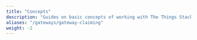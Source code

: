 ```yaml
---
title: "Concepts"
description: "Guides on basic concepts of working with The Things Stack and Gateways"
aliases: "/gateways/gateway-claiming"
weight: -2
---
```

